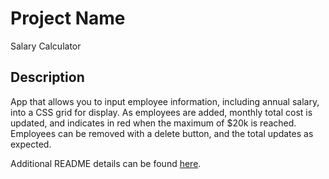 # Project Name
Salary Calculator


## Description
App that allows you to input employee information, including annual salary, into a CSS grid for display. As employees are added, monthly total cost is updated, and indicates in red when the maximum of $20k is reached. Employees can be removed with a delete button, and the total updates as expected.

Additional README details can be found [here](https://github.com/PrimeAcademy/readme-template/blob/master/README.md).

